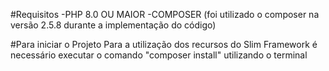 #Requisitos
-PHP 8.0 OU MAIOR
-COMPOSER (foi utilizado o composer na versão 2.5.8 durante a implementação do código)

#Para iniciar o Projeto
Para a utilização dos recursos do Slim Framework é necessário executar o comando "composer install" utilizando o terminal

